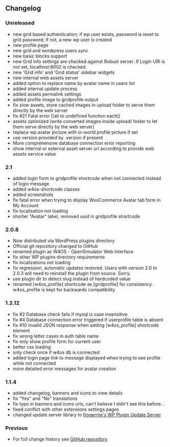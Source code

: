 ## Changelog

### Unreleased
* new grid based authentication; if wp user exists, password is reset to grid password; if not, a new wp user is created
* new profile page
* new grid and wordpress users sync
* new basic blocks support
* new Grid info settings are checked against Robust server. If Login URI is not set, localhost:8002 is checked.
* new 'Grid info' and 'Grid status' sidebar widgets
* new internal web assets server
* added option to replace name by avatar name in users list
* added internal update process
* added assets permalink settings
* added profile image to gridprofile output
* fix slow assets, store cached images in upload folder to serve them directly by the web server
* fix #21 Fatal error Call to undefined function each()
* assets optimized (write converted images inside upload/ folder to let them serve directly by the web server)
* replace wp avatar picture with in-world profile picture if set
* use version provided by .version if present
* More comprehensive database connection error reporting
* show internal or external asset server uri according to provide web assets service value

### 2.1
* added login form to gridprofile shortcode when not connected instead of login message
* added w4os-shortcode classes
* added screenshots
* fix fatal error when trying to display  WooCommerce Avatar tab form in My Account
* fix localisation not loading
* shorter "Avatar" label, removed uuid in gridprofile shortcode

### 2.0.8
* Now distributed via WordPress plugins directory
* Official git repository changed to GitHub
* renamed plugin as W4OS - OpenSimulator Web Interface
* fix other WP plugins directory requirements
* fix localizations not loading
* fix regression, automatic updates restored. Users with version 2.0 to 2.0.3 will need to reinstall the plugin from source. Sorry.
* use plugin dir to detect slug instead of hardcoded value
* renamed [w4os_profile] shortcode as [gridprofile] for consistency. w4os_profile is kept for backwards compatibility

### 1.2.12
* fix #2 Database check fails if mysql is case insensitive
* fix #4  Database connection error triggered if userprofile table is absent
* fix #10 invalid JSON response when adding [w4os_profile] shortcode element
* fix wrong letter cases in auth table name
* fix only show profile form for current user
* better css loading
* only check once if w4os db is connected
* added login page link to message displayed when trying to see profile while not connected
* more detailed error messages for avatar creation

### 1.1.4
* added changelog, banners and icons to view details
* fix "Yes" and "No" translations
* fix typo in banners and icons urls, can't believe I didn't see this before...
* fixed conflict with other extensions settings pages
* changed update server library to [frogerme's WP Plugin Update Server](https://github.com/froger-me/wp-plugin-update-server)

### Previous
* For full change history see [GitHub repository](https://github.com/GuduleLapointe/w4os/commits/master)
